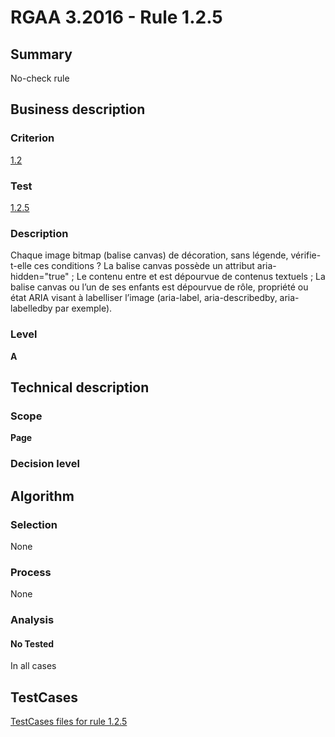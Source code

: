 # RGAA 3.2016 - Rule 1.2.5

## Summary
No-check rule


## Business description

### Criterion
[1.2](http://references.modernisation.gouv.fr/rgaa-accessibilite/criteres.html#crit-1-2)

### Test
[1.2.5](http://references.modernisation.gouv.fr/rgaa-accessibilite/criteres.html#test-1-2-5)

### Description
Chaque image bitmap (balise canvas) de décoration, sans légende, vérifie-t-elle ces conditions ? La balise canvas possède un attribut aria-hidden="true" ; Le contenu entre <canvas> et </canvas> est dépourvue de contenus textuels ; La balise canvas ou l’un de ses enfants est dépourvue de rôle, propriété ou état ARIA visant à labelliser l’image (aria-label, aria-describedby, aria-labelledby par exemple).

### Level
**A**


## Technical description

### Scope
**Page**

### Decision level


## Algorithm

### Selection
None

### Process
None

### Analysis

#### No Tested
In all cases


##  TestCases

[TestCases files for rule 1.2.5](https://github.com/Asqatasun/Asqatasun/tree/RGAA_3.2016/rules/rules-rgaa3.2016/src/test/resources/testcases/rgaa32016/Rgaa32016Rule010205/)


